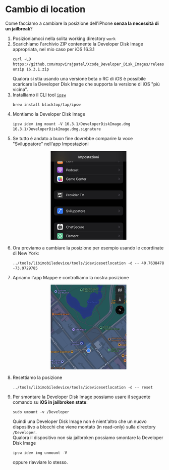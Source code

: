 # Cambio di location

Come facciamo a cambiare la posizione dell'iPhone **senza la necessità di un jailbreak**?
1. Posizioniamoci nella solita working directory `work`
2. Scarichiamo l'archivio ZIP contenente la Developer Disk Image appropriata, nel mio caso per iOS 16.3.1
   <span><!-- https://t.me/libimobiledevice/8285 --></span>
   ```shell
   curl -LO https://github.com/mspvirajpatel/Xcode_Developer_Disk_Images/releases/download/16.3.1/16.3.1.zip
   unzip 16.3.1.zip
   ```
   <span><!-- https://t.me/libimobiledevice/8297 --></span>
   Qualora si stia usando una versione beta o RC di iOS è possibile scaricare la Developer Disk Image che supporta la versione di iOS "più vicina".
3. Installiamo il CLI tool [`ipsw`](https://github.com/blacktop/ipsw)
   ```shell
   brew install blacktop/tap/ipsw
   ```
4. Montiamo la Developer Disk Image
   ```shell
   ipsw idev img mount -V 16.3.1/DeveloperDiskImage.dmg 16.3.1/DeveloperDiskImage.dmg.signature
   ```
5. Se tutto è andato a buon fine dovrebbe comparire la voce "Sviluppatore" nell'app Impostazioni
   <p align="center">
     <img src="../images/sviluppatore.jpeg?raw=true" height=50% width=50% alt="The developer pane in Settings app">
   </p>
6. Ora proviamo a cambiare la posizione per esempio usando le coordinate di New York:
   ```shell
   ../tools/libimobiledevice/tools/idevicesetlocation -d -- 40.7638478 -73.9729785
   ```
7. Apriamo l'app Mappe e controlliamo la nostra posizione
   <p align="center">
     <img src="../images/apple-store.jpeg?raw=true" height=50% width=50% alt="Apple Store Fifth Avenue">
   </p>
8. Resettiamo la posizione
   ```shell
   ../tools/libimobiledevice/tools/idevicesetlocation -d -- reset
   ```
9. Per smontare la Developer Disk Image possiamo usare il seguente comando su **iOS in jailbroken state**: 
   ```shell
   sudo umount -v /Developer
   ```
   Quindi una Developer Disk Image non è nient'altro che un nuovo dispositivo a blocchi che viene montato (in read-only) sulla directory `/Developer`.<br/>
   Qualora il dispositivo non sia jailbroken possiamo smontare la Developer Disk Image
   ```shell
   ipsw idev img unmount -V
   ```
   oppure riavviare lo stesso.